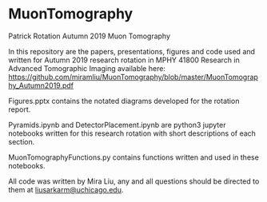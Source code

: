 # MuonTomography
Patrick Rotation Autumn 2019
Muon Tomography

In this repository are the papers, presentations, figures and code used and written for Autumn 2019 research rotation in MPHY 41800 Research in Advanced Tomographic Imaging available here: https://github.com/miramliu/MuonTomography/blob/master/MuonTomography_Autumn2019.pdf

Figures.pptx contains the notated diagrams developed for the rotation report. 

Pyramids.ipynb and DetectorPlacement.ipynb are python3 jupyter notebooks written for this research rotation with short descriptions of each section.

MuonTomographyFunctions.py contains functions written and used in these notebooks. 

All code was written by Mira Liu, any and all questions should be directed to them at liusarkarm@uchicago.edu.
